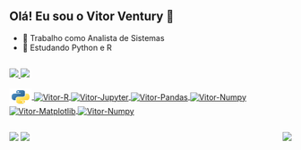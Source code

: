 ## Olá! Eu sou o Vitor Ventury 👋

- 🔭 Trabalho como Analista de Sistemas
- 🌱 Estudando Python e R

##
<div style="display: inline_block">
  <a href="https://github.com/Vitor-Ventury">
  <img height="140em" src="https://github-readme-stats.vercel.app/api?username=Vitor-Ventury&show_icons=true&theme=dark&include_all_commits=true&count_private=true"/>
  <img height="140em" src="https://github-readme-stats.vercel.app/api/top-langs/?username=Vitor-Ventury&layout=compact&langs_count=7&theme=dark"/>
</div>

<div style="display: inline_block"><br>
  <img align="center" alt="Vitor-Python" height="30" width="40" src="https://raw.githubusercontent.com/devicons/devicon/master/icons/python/python-original.svg">
  <img align="center" alt="Vitor-R" height="30" width="40" src="https://cdn.jsdelivr.net/gh/devicons/devicon/icons/r/r-original.svg">
  <img align="center" alt="Vitor-Jupyter" height="30" width="40" src="https://cdn.jsdelivr.net/gh/devicons/devicon/icons/jupyter/jupyter-original-wordmark.svg">
  <img align ="center" alt="Vitor-Pandas" height="30" width="40" src="https://cdn.jsdelivr.net/gh/devicons/devicon/icons/pandas/pandas-original-wordmark.svg">
  <img align="center" alt="Vitor-Numpy" height="30" width="40" src="https://cdn.jsdelivr.net/gh/devicons/devicon/icons/numpy/numpy-original-wordmark.svg">
  <img align="center" alt="Vitor-Matplotlib" height="30" width="40" src="https://cdn.svgporn.com/logos/matplotlib.svg">
  <img align="center" alt="Vitor-Numpy" height="30" width="40" src="https://cdn.svgporn.com/logos/microsoft-power-bi.svg">
</div>
  
##
  
<div> 
  <a href = "mailto:vitoraugustoventury@gmail.com"><img src="https://img.shields.io/badge/Gmail-D14836?style=for-the-badge&logo=gmail&logoColor=white"></a>
  <a href="https://www.linkedin.com/in/vitor-ventury-45875016a" target="_blank"><img src="https://img.shields.io/badge/-LinkedIn-%230077B5?style=for-the-badge&logo=linkedin&logoColor=white" target="_blank"></a>
  <img align="right" height="200" src="https://giny.cat/wp-content/uploads/2020/07/data-science-gif-purple-infographic.gif">
</div>
